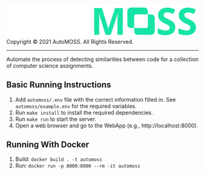 ![AutoMOSS Logo](/static/img/automoss.png)
Copyright ©️ 2021 AutoMOSS. All Rights Reserved.

---

Automate the process of detecting similarities between code for a collection of computer science assignments.

## Basic Running Instructions
1. Add `automoss/.env` file with the correct information filled in. See `automoss/example.env` for the required variables.
2. Run `make install` to install the required dependencies.
3. Run `make run` to start the server.
4. Open a web browser and go to the WebApp (e.g., http://localhost:8000).

## Running With Docker
1. Build: `docker build . -t automoss`
2. Run: `docker run -p 8000:8000 --rm -it automoss`
